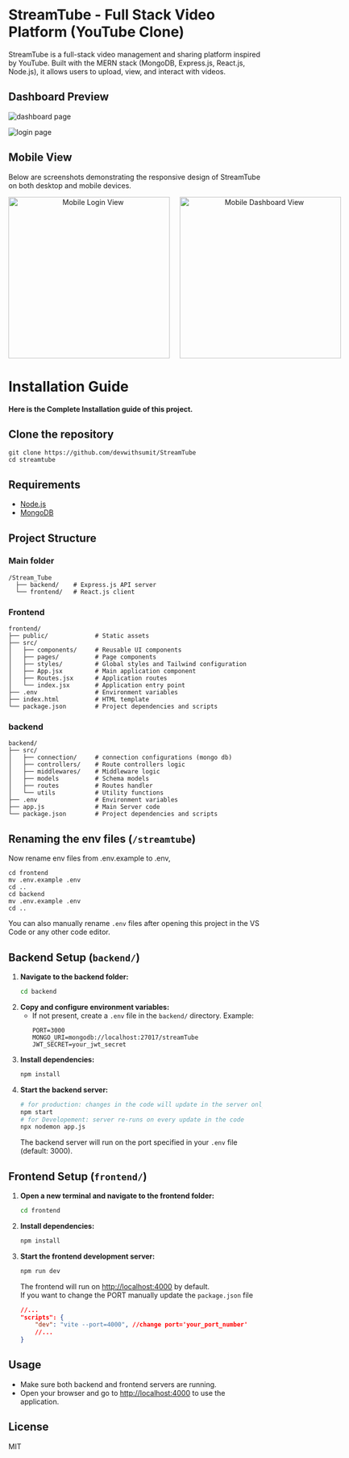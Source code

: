 # StreamTube - Full Stack Video Platform (YouTube Clone)

StreamTube is a full-stack video management and sharing platform inspired by YouTube. Built with the MERN stack (MongoDB, Express.js, React.js, Node.js), it allows users to upload, view, and interact with videos.
## Dashboard Preview
![dashboard page](./images/dashboard.png)

![login page](./images/login_page.png)

## Mobile View

Below are screenshots demonstrating the responsive design of StreamTube on both desktop and mobile devices.
<p align="center" style="display: flex; gap: 20px;">
    <img src="./images/mobile_login.png" alt="Mobile Login View" width="320" />
    <img src="./images/mobile_dashboard.png" alt="Mobile Dashboard View" width="320" />
</p>



# Installation Guide
**Here is the Complete Installation guide of this project.**

## Clone the repository
```shell
git clone https://github.com/devwithsumit/StreamTube
cd streamtube
```

## Requirements
- [Node.js](https://nodejs.org/en/download)
- [MongoDB](https://www.mongodb.com/docs/manual/administration/install-community/)

## Project Structure

### Main folder
```
/Stream_Tube
  ├── backend/    # Express.js API server
  └── frontend/   # React.js client
```
### Frontend
```
frontend/
├── public/             # Static assets
├── src/
│   ├── components/     # Reusable UI components
│   ├── pages/          # Page components
│   ├── styles/         # Global styles and Tailwind configuration
│   ├── App.jsx         # Main application component
│   ├── Routes.jsx      # Application routes
│   └── index.jsx       # Application entry point
├── .env                # Environment variables
├── index.html          # HTML template
└── package.json        # Project dependencies and scripts
```
### backend 
```
backend/
├── src/
│   ├── connection/     # connection configurations (mongo db)
│   ├── controllers/    # Route controllers logic
│   ├── middlewares/    # Middleware logic
│   ├── models          # Schema models
│   ├── routes          # Routes handler
│   └── utils           # Utility functions
├── .env                # Environment variables
├── app.js              # Main Server code
└── package.json        # Project dependencies and scripts
```

## Renaming the env files (`/streamtube`)
Now rename env files from .env.example to .env,
```shell
cd frontend
mv .env.example .env
cd ..
cd backend
mv .env.example .env
cd ..
```
You can also manually rename `.env` files after opening this project in the VS Code or any other code editor.


## Backend Setup (`backend/`)

1. **Navigate to the backend folder:**
   ```sh
   cd backend
   ```
2. **Copy and configure environment variables:**
   - If not present, create a `.env` file in the `backend/` directory. Example:
     ```env
     PORT=3000
     MONGO_URI=mongodb://localhost:27017/streamTube
     JWT_SECRET=your_jwt_secret
     ```
3. **Install dependencies:**
   ```sh
   npm install
   ```
4. **Start the backend server:**
   ```sh
   # for production: changes in the code will update in the server only after running once again 
   npm start
   # for Developement: server re-runs on every update in the code
   npx nodemon app.js
   ```
   The backend server will run on the port specified in your `.env` file (default: 3000).



## Frontend Setup (`frontend/`)

1. **Open a new terminal and navigate to the frontend folder:**
   ```sh
   cd frontend
   ```
2. **Install dependencies:**
   ```sh
   npm install
   ```
3. **Start the frontend development server:**
   ```sh
   npm run dev
   ```
   The frontend will run on [http://localhost:4000](http://localhost:4000) by default.\
    If you want to change the PORT manually update the `package.json` file
    ```json
    //...
    "scripts": {
        "dev": "vite --port=4000", //change port='your_port_number' 
        //...
    }
    ```

## Usage
- Make sure both backend and frontend servers are running.
- Open your browser and go to [http://localhost:4000](http://localhost:4000) to use the application.


## License
MIT